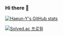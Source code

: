 ### Hi there 👋

<!--
**Haeun-Y/Haeun-Y** is a ✨ _special_ ✨ repository because its `README.md` (this file) appears on your GitHub profile.

Here are some ideas to get you started:

- 🔭 I’m currently working on ...
- 🌱 I’m currently learning ...
- 👯 I’m looking to collaborate on ...
- 🤔 I’m looking for help with ...
- 💬 Ask me about ...
- 📫 How to reach me: ...
- 😄 Pronouns: ...
- ⚡ Fun fact: ...
-->
[![Haeun-Y's GitHub stats](https://github-readme-stats.vercel.app/api?username=Haeun-Y&count_private=true&show_icons=true&theme=github_dark&hide=stars,issues)](https://github.com/anuraghazra/github-readme-stats)

[![Solved.ac
프로필](http://mazassumnida.wtf/api/mini/generate_badge?boj=Haeun-Y)](https://solved.ac/hahaha329)
